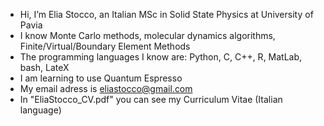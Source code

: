 - Hi, I’m Elia Stocco, an Italian MSc in Solid State Physics at University of Pavia
- I know Monte Carlo methods, molecular dynamics algorithms, Finite/Virtual/Boundary Element Methods
- The programming languages I know are:  Python, C, C++, R, MatLab, bash, LateX
- I am learning to use Quantum Espresso
- My email adress is eliastocco@gmail.com
- In "EliaStocco_CV.pdf" you can see my Curriculum Vitae (Italian language)
